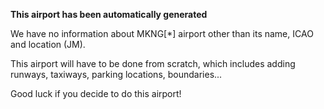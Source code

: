 **This airport has been automatically generated**

We have no information about MKNG[*] airport other than its name, ICAO and location (JM).

This airport will have to be done from scratch, which includes adding runways, taxiways, parking locations, boundaries...

Good luck if you decide to do this airport!
